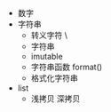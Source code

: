 - 数字
- 字符串
    - 转义字符 \
    - 字符串
    - imutable
    - 字符串函数 format()
    - 格式化字符串
- list
    - 浅拷贝 深拷贝